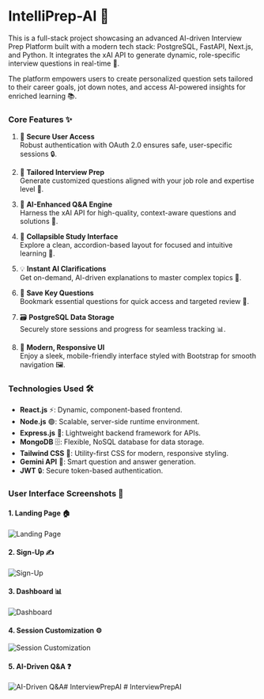 # IntelliPrep-AI 🌟

This is a full-stack project showcasing an advanced AI-driven Interview Prep Platform built with a modern tech stack: PostgreSQL, FastAPI, Next.js, and Python. It integrates the xAI API to generate dynamic, role-specific interview questions in real-time 🚀.

The platform empowers users to create personalized question sets tailored to their career goals, jot down notes, and access AI-powered insights for enriched learning 📚.

### Core Features ✨

1. 🔐 **Secure User Access**  
   Robust authentication with OAuth 2.0 ensures safe, user-specific sessions 🔒.

2. 🎯 **Tailored Interview Prep**  
   Generate customized questions aligned with your job role and expertise level 🎨.

3. 🧠 **AI-Enhanced Q&A Engine**  
   Harness the xAI API for high-quality, context-aware questions and solutions 🤖.

4. 📖 **Collapsible Study Interface**  
   Explore a clean, accordion-based layout for focused and intuitive learning 📑.

5. 💡 **Instant AI Clarifications**  
   Get on-demand, AI-driven explanations to master complex topics 🌈.

6. 📍 **Save Key Questions**  
   Bookmark essential questions for quick access and targeted review 📌.

7. 🗃️ **PostgreSQL Data Storage**  
   Securely store sessions and progress for seamless tracking 📊.

8. 🎨 **Modern, Responsive UI**  
   Enjoy a sleek, mobile-friendly interface styled with Bootstrap for smooth navigation 🖼️.

### Technologies Used 🛠️
- **React.js** ⚡️: Dynamic, component-based frontend.  
- **Node.js** 🟢: Scalable, server-side runtime environment.  
- **Express.js** 🚀: Lightweight backend framework for APIs.  
- **MongoDB** 🗄️: Flexible, NoSQL database for data storage.  
- **Tailwind CSS** 🎨: Utility-first CSS for modern, responsive styling.  
- **Gemini API** 🤖: Smart question and answer generation.  
- **JWT** 🔒: Secure token-based authentication.

### User Interface Screenshots 📸

#### 1. Landing Page 🏠  
<img src="" alt="Landing Page" />

#### 2. Sign-Up ✍️  
<img src="" alt="Sign-Up" />

#### 3. Dashboard 📊  
<img src="" alt="Dashboard" />

#### 4. Session Customization ⚙️  
<img src="" alt="Session Customization" />

#### 5. AI-Driven Q&A ❓  
<img src="" alt="AI-Driven Q&A" />#   I n t e r v i e w P r e p A I  
 #   I n t e r v i e w P r e p A I  
 